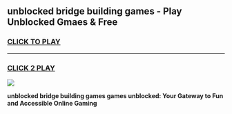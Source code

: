 
## unblocked bridge building games - Play Unblocked Gmaes & Free
<h3>
<a href="https://news.freeplayer.one?title=unblocked_bridge_building_games&ref=23F">CLICK TO PLAY</a></h3>
<hr>

<h3>
<a href="https://news.freeplayer.one?title=unblocked_bridge_building_games&ref=23F">CLICK 2 PLAY</a>
  
</h3>

<a href="https://news.freeplayer.one?title=unblocked_bridge_building_games&ref=23F/"><img src="https://clearcache.store/games.png"></a>


**unblocked bridge building games games unblocked: Your Gateway to Fun and Accessible Online Gaming**
